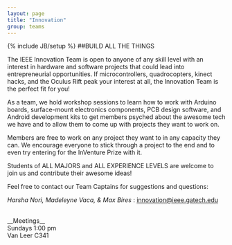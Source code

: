 ```yaml
---
layout: page
title: "Innovation"
group: teams
---
```

{% include JB/setup %}
##BUILD ALL THE THINGS

The IEEE Innovation Team is open to anyone of any skill level with an interest in hardware and software projects that could lead into  entrepreneurial opportunities.  If microcontrollers, quadrocopters, kinect hacks, and the Oculus Rift peak your interest at all, the Innovation Team is the perfect fit for you!

As a team, we hold workshop sessions to learn how to work with Arduino boards, surface-mount electronics components, PCB design software, and Android development kits to get members psyched about the awesome tech we have and to allow them to come up with projects they want to work on.

Members are free to work on any project they want to in any capacity they can. We encourage everyone to stick through a project to the end and to even try entering for the InVenture Prize with it.

Students of ALL MAJORS and ALL EXPERIENCE LEVELS are welcome to join us and contribute their awesome ideas!

Feel free to contact our Team Captains for suggestions and questions:

_Harsha Nori, Madeleyne Vaca, & Max Bires_ : <innovation@ieee.gatech.edu> <br/>

<br/>
__Meetings__ <br/>
Sundays 1:00 pm <br/>
Van Leer C341 <br/>
